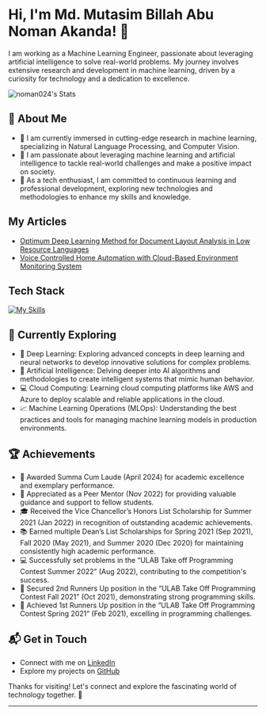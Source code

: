# Hi, I'm Md. Mutasim Billah Abu Noman Akanda! 👋

I am working as a Machine Learning Engineer, passionate about leveraging artificial intelligence to solve real-world problems. My journey involves extensive research and development in machine learning, driven by a curiosity for technology and a dedication to excellence.

![noman024's Stats](https://github-readme-stats.vercel.app/api?username=noman024&theme=vue-dark&show_icons=true&hide_border=true&count_private=true)

## 🚀 About Me

- 🔭 I am currently immersed in cutting-edge research in machine learning, specializing in Natural Language Processing, and Computer Vision.
- 🌟 I am passionate about leveraging machine learning and artificial intelligence to tackle real-world challenges and make a positive impact on society.
- 💼 As a tech enthusiast, I am committed to continuous learning and professional development, exploring new technologies and methodologies to enhance my skills and knowledge.

## My Articles
- [Optimum Deep Learning Method for Document Layout Analysis in Low Resource Languages](https://doi.org/10.1145/3603287.3651184)
- [Voice Controlled Home Automation with Cloud-Based Environment Monitoring System](https://doi.org/10.1007/978-981-19-9638-2_21)

## Tech Stack
[![My Skills](https://skillicons.dev/icons?i=python,cplusplus,c,pytorch,tensorflow,keras,opencv,numpy,pandas,scikit-learn,matplotlib,tesseract,beautifulsoup,triton,kafka,docker,aws,sagemaker,streamlit,anaconda,roboflow,jmeter,postman,fastapi,latex,git,linux,bash,pytest,mypy,nmap,zap,metasploit,trello,jira,ganttpro)](https://skillicons.dev)

## 🌱 Currently Exploring

- 🚀 Deep Learning: Exploring advanced concepts in deep learning and neural networks to develop innovative solutions for complex problems.
- 🌟 Artificial Intelligence: Delving deeper into AI algorithms and methodologies to create intelligent systems that mimic human behavior.
- 💻 Cloud Computing: Learning cloud computing platforms like AWS and Azure to deploy scalable and reliable applications in the cloud.
- 📈 Machine Learning Operations (MLOps): Understanding the best practices and tools for managing machine learning models in production environments.

 ## 🏆 Achievements

- 🌟 Awarded Summa Cum Laude (April 2024) for academic excellence and exemplary performance.
- 🏅 Appreciated as a Peer Mentor (Nov 2022) for providing valuable guidance and support to fellow students.
- 🎓 Received the Vice Chancellor’s Honors List Scholarship for Summer 2021 (Jan 2022) in recognition of outstanding academic achievements.
- 📚 Earned multiple Dean’s List Scholarships for Spring 2021 (Sep 2021), Fall 2020 (May 2021), and Summer 2020 (Dec 2020) for maintaining consistently high academic performance.
- 💻 Successfully set problems in the “ULAB Take off Programming Contest Summer 2022” (Aug 2022), contributing to the competition's success.
- 🥈 Secured 2nd Runners Up position in the “ULAB Take Off Programming Contest Fall 2021” (Oct 2021), demonstrating strong programming skills.
- 🥇 Achieved 1st Runners Up position in the “ULAB Take Off Programming Contest Spring 2021” (Feb 2021), excelling in programming challenges.

## 📬 Get in Touch

- Connect with me on [LinkedIn](https://www.linkedin.com/in/noman024/)
- Explore my projects on [GitHub](https://github.com/noman024)

Thanks for visiting! Let's connect and explore the fascinating world of technology together. 🚀

---
